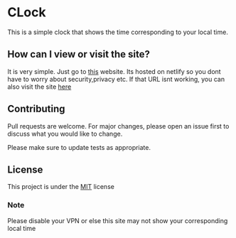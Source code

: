 # CLock

This is a simple clock that shows the time corresponding to your local time.

## How can I view or visit the site?

It is very simple. Just go to [this](https://harinandan123clock.netlify.app/) website. Its hosted on netlify so you dont have to worry about security,privacy etc. If that URL isnt working, you can also visit the site [here](https://harinandan123.github.io/Clock/)

## Contributing
Pull requests are welcome. For major changes, please open an issue first to discuss what you would like to change.

Please make sure to update tests as appropriate.

## License
This project is under the [MIT](https://choosealicense.com/licenses/mit/) license

### Note

Please disable your VPN or else this site may not show your corresponding local time
